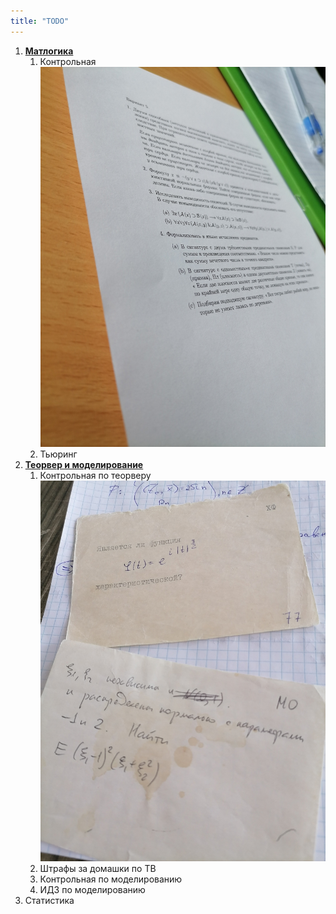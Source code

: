 ```yaml
---
title: "TODO"
---
```

1. [**Матлогика**](http://65.108.209.161:8888/LOGIC.pdf)
	1. Контрольная ![logic_kr](SPBU/data/logic_kr_1.jpg)
	2. Тьюринг
2. **[Теорвер и моделирование](https://drive.google.com/drive/folders/1goQBn7rOJBaOGDmCmc1Df_yPDG2XQgBV)**
	1. Контрольная по теорверу ![tv_kr](SPBU/data/tv_kr_1.jpg)
	2. Штрафы за домашки по ТВ
	3. Контрольная по моделированию
	4. ИДЗ по моделированию
3. Статистика